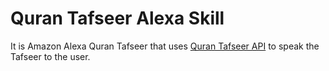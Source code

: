 # Quran Tafseer Alexa Skill

It is Amazon Alexa Quran Tafseer that uses [Quran Tafseer API]() to speak the Tafseer to the user.
